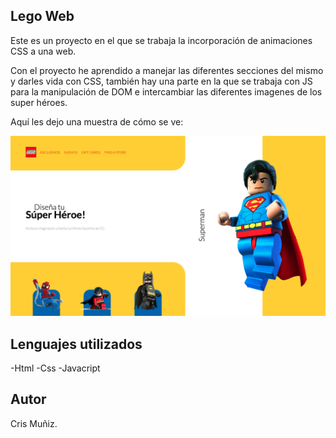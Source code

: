 ## Lego Web
Este es un proyecto en el que se trabaja la incorporación de animaciones CSS a una web.

Con el proyecto he aprendido a manejar las diferentes secciones del mismo y darles vida con CSS, también hay una parte en la que se trabaja con JS para la manipulación de DOM e intercambiar las diferentes imagenes de los super héroes.

Aquí les dejo una muestra de cómo se ve:


![Visualización de la página de Lego Web](/images/imagenlegoweb.png)


## Lenguajes utilizados
-Html
-Css
-Javacript

## Autor

Cris Muñiz.